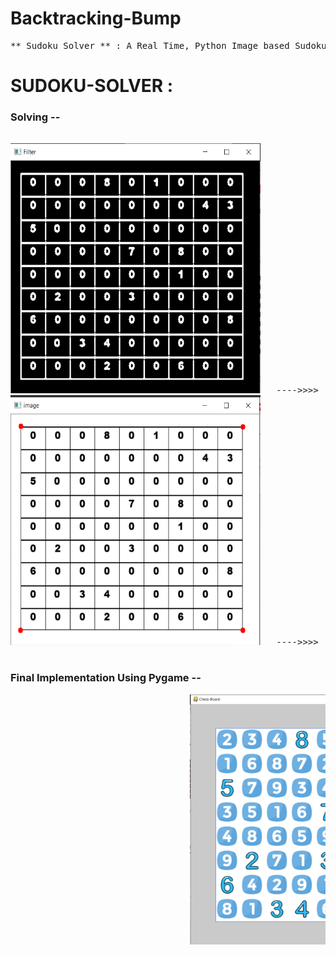# Backtracking-Bump

<pre>
** Sudoku_Solver ** : A Real Time, Python Image based Sudoku Solver using  Opencv, Backtracking and Pygame Python Libraries . 
</pre>
# SUDOKU-SOLVER :                                    
### Solving --
<pre>

<img src="./Screenshots/2.PNG" width="400" height="400" />   ---->>>>    <img src="./Screenshots/3.PNG" width="400" height="400" />
<img src="./Screenshots/4.PNG" width="400" height="400" />   ---->>>>    <img src="./Screenshots/5.PNG" width="400" height="400" />
                                                         
</pre>

### Final Implementation Using Pygame --
<pre>
                                  <img src="./Screenshots/1.PNG" width="400" height="400" />  
</pre>



